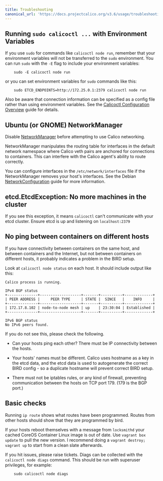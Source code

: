 ```yaml
---
title: Troubleshooting
canonical_url: 'https://docs.projectcalico.org/v3.6/usage/troubleshooting/'
---
```


## Running `sudo calicoctl ...` with Environment Variables

If you use `sudo` for commands like `calicoctl node run`, remember that your environment
variables will not be transferred to the `sudo` environment.  You can run `sudo` with
the `-E` flag to include your environment variables:

```shell
    sudo -E calicoctl node run
```

or you can set environment variables for `sudo` commands like this:

```shell
    sudo ETCD_ENDPOINTS=http://172.25.0.1:2379 calicoctl node run
```

Also be aware that connection information can be specified as a config
file rather than using environment variables.  See the 
[Calicoctl Configuration Overview]({{site.baseurl}}/{{page.version}}/reference/calicoctl/setup)
guide for details.

## Ubuntu (or GNOME) NetworkManager

Disable [NetworkManager](https://help.ubuntu.com/community/NetworkManager) before
attempting to use Calico networking.

NetworkManager manipulates the routing table for interfaces in the default network
namespace where Calico veth pairs are anchored for connections to containers.
This can interfere with the Calico agent's ability to route correctly.

You can configure interfaces in the `/etc/network/interfaces` file if the
NetworkManager removes your host's interfaces. See the Debian
[NetworkConfiguration](https://wiki.debian.org/NetworkConfiguration)
guide for more information.

## etcd.EtcdException: No more machines in the cluster

If you see this exception, it means `calicoctl` can't communicate with your etcd 
cluster.  Ensure etcd is up and listening on `localhost:2379`

## No ping between containers on different hosts

If you have connectivity between containers on the same host, and between
containers and the Internet, but not between containers on different hosts, it
probably indicates a problem in the BIRD setup.

Look at `calicoctl node status` on each host.  It should include output like this:

```
Calico process is running.

IPv4 BGP status
+--------------+-------------------+-------+----------+-------------+
| PEER ADDRESS |     PEER TYPE     | STATE |  SINCE   |    INFO     |
+--------------+-------------------+-------+----------+-------------+
| 172.17.8.102 | node-to-node mesh | up    | 23:30:04 | Established |
+--------------+-------------------+-------+----------+-------------+

IPv6 BGP status
No IPv6 peers found.
```

If you do not see this, please check the following.

- Can your hosts ping each other?  There must be IP connectivity between the
  hosts.

- Your hosts' names must be different.  Calico uses hostname as a key in the
  etcd data, and the etcd data is used to autogenerate the correct BIRD
  config - so a duplicate hostname will prevent correct BIRD setup.

- There must not be iptables rules, or any kind of firewall, preventing
  communication between the hosts on TCP port 179.  (179 is the BGP port.)

## Basic checks

Running `ip route` shows what routes have been programmed. Routes from other hosts
should show that they are programmed by bird.

If your hosts reboot themselves with a message from `locksmithd` your cached CoreOS Container Linux
image is out of date.  Use `vagrant box update` to pull the new version.  I
recommend doing a `vagrant destroy; vagrant up` to start from a clean slate afterwards.

If you hit issues, please raise tickets. Diags can be collected with the
`calicoctl node diags` command.  This should be run with superuser privileges,
for example:

        sudo calicoctl node diags

